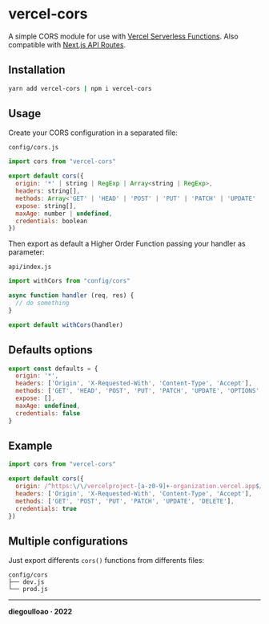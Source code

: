 # vercel-cors

A simple CORS module for use with [Vercel Serverless Functions](https://vercel.com/docs/concepts/functions/serverless-functions). Also compatible with [Next.js API Routes](https://nextjs.org/docs/api-routes/introduction).

## Installation
```bash
yarn add vercel-cors | npm i vercel-cors
```

## Usage
Create your CORS configuration in a separated file:

`config/cors.js`
```javascript
import cors from "vercel-cors"

export default cors({
  origin: '*' | string | RegExp | Array<string | RegExp>,
  headers: string[],
  methods: Array<'GET' | 'HEAD' | 'POST' | 'PUT' | 'PATCH' | 'UPDATE' | 'DELETE' | 'OPTIONS'>,
  expose: string[],
  maxAge: number | undefined,
  credentials: boolean
})
```

Then export as default a Higher Order Function passing your handler as parameter:

`api/index.js`
```javascript
import withCors from "config/cors"

async function handler (req, res) {
  // do something
}

export default withCors(handler)
```

## Defaults options
```javascript
export const defaults = {
  origin: '*',
  headers: ['Origin', 'X-Requested-With', 'Content-Type', 'Accept'],
  methods: ['GET', 'HEAD', 'POST', 'PUT', 'PATCH', 'UPDATE', 'OPTIONS', 'DELETE'],
  expose: [],
  maxAge: undefined,
  credentials: false
}
```

## Example
```javascript
import cors from "vercel-cors"

export default cors({
  origin: /^https:\/\/vercelproject-[a-z0-9]+-organization.vercel.app$/,
  headers: ['Origin', 'X-Requested-With', 'Content-Type', 'Accept'],
  methods: ['GET', 'POST', 'PUT', 'PATCH', 'UPDATE', 'DELETE'],
  credentials: true
})
```

## Multiple configurations
Just export differents `cors()` functions from differents files:

```
config/cors
├── dev.js
└── prod.js
```

---
**diegoulloao · 2022** 
